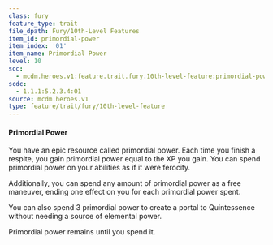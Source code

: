 ```yaml
---
class: fury
feature_type: trait
file_dpath: Fury/10th-Level Features
item_id: primordial-power
item_index: '01'
item_name: Primordial Power
level: 10
scc:
  - mcdm.heroes.v1:feature.trait.fury.10th-level-feature:primordial-power
scdc:
  - 1.1.1:5.2.3.4:01
source: mcdm.heroes.v1
type: feature/trait/fury/10th-level-feature
---
```


#### Primordial Power

You have an epic resource called primordial power. Each time you finish a respite, you gain primordial power equal to the XP you gain. You can spend primordial power on your abilities as if it were ferocity.

Additionally, you can spend any amount of primordial power as a free maneuver, ending one effect on you for each primordial power spent.

You can also spend 3 primordial power to create a portal to Quintessence without needing a source of elemental power.

Primordial power remains until you spend it.
